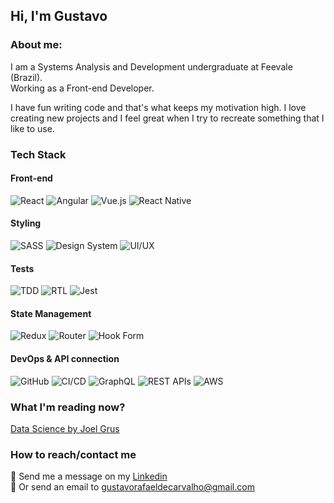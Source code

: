 ## Hi, I'm Gustavo 

### About me:
I am a Systems Analysis and Development undergraduate at Feevale (Brazil). <br />
Working as a Front-end Developer.

I have fun writing code and that's what keeps my motivation high. I love creating new projects and I feel great when I try to recreate something that I like to use.

### Tech Stack

#### Front-end  
![React](https://img.shields.io/badge/React-20232A?style=for-the-badge&logo=react&logoColor=61DAFB)
![Angular](https://img.shields.io/badge/Angular-DD0031?style=for-the-badge&logo=angular&logoColor=white)
![Vue.js](https://img.shields.io/badge/Vue.js-4FC08D?style=for-the-badge&logo=vue.js&logoColor=white)
![React Native](https://img.shields.io/badge/React%20Native-20232A?style=for-the-badge&logo=react&logoColor=61DAFB)

#### Styling  
![SASS](https://img.shields.io/badge/SASS-CC6699?style=for-the-badge&logo=sass&logoColor=white)
![Design System](https://img.shields.io/badge/Design%20System-0081CB?style=for-the-badge&logo=storybook&logoColor=white)
![UI/UX](https://img.shields.io/badge/UI%2FUX-FF5733?style=for-the-badge&logo=figma&logoColor=white)

#### Tests  
![TDD](https://img.shields.io/badge/TDD-2496ED?style=for-the-badge&logo=testcafe&logoColor=white)
![RTL](https://img.shields.io/badge/RTL-FF9900?style=for-the-badge&logo=testing-library&logoColor=white)
![Jest](https://img.shields.io/badge/Jest-C21325?style=for-the-badge&logo=jest&logoColor=white)

#### State Management  
![Redux](https://img.shields.io/badge/Redux-764ABC?style=for-the-badge&logo=redux&logoColor=white)
![Router](https://img.shields.io/badge/Router-D14836?style=for-the-badge&logo=react-router&logoColor=white)
![Hook Form](https://img.shields.io/badge/Hook%20Form-EC5990?style=for-the-badge&logo=react-hook-form&logoColor=white)

#### DevOps & API connection
![GitHub](https://img.shields.io/badge/GitHub-181717?style=for-the-badge&logo=github&logoColor=white)
![CI/CD](https://img.shields.io/badge/CI%2FCD-336791?style=for-the-badge&logo=github-actions&logoColor=white)
![GraphQL](https://img.shields.io/badge/GraphQL-E10098?style=for-the-badge&logo=graphql&logoColor=white)
![REST APIs](https://img.shields.io/badge/RESTful%20APIs-FF5733?style=for-the-badge&logo=postman&logoColor=white)
![AWS](https://img.shields.io/badge/AWS-232F3E?style=for-the-badge&logo=amazon-aws&logoColor=white)

### What I'm reading now?
[Data Science by Joel Grus](https://github.com/free-educa/books/blob/main/books/Data%20Science%20do%20zero_%20Primeiras%20-%20Joel%20Grus.pdf)

### How to reach/contact me
📲 Send me a message on my [Linkedin](https://www.linkedin.com/in/gustavo-carvalho-0/) <br />
📩 Or send an email to gustavorafaeldecarvalho@gmail.com

<!--
**GustavoRCarvalho/GustavoRCarvalho** is a ✨ _special_ ✨ repository because its `README.md` (this file) appears on your GitHub profile.

Here are some ideas to get you started:

- 🔭 I’m currently working on ...
- 🌱 I’m currently learning ...
- 👯 I’m looking to collaborate on ...
- 🤔 I’m looking for help with ...
- 💬 Ask me about ...
- 📫 How to reach me: ...
- 😄 Pronouns: ...
- ⚡ Fun fact: ...
-->
